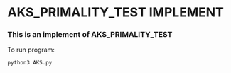 # AKS_PRIMALITY_TEST IMPLEMENT

### This is an implement of AKS_PRIMALITY_TEST

To run program:
```
python3 AKS.py
```
